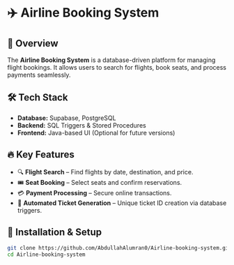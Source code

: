 # ✈️ Airline Booking System

## 📌 Overview
The **Airline Booking System** is a database-driven platform for managing flight bookings. It allows users to search for flights, book seats, and process payments seamlessly.

## 🛠️ Tech Stack
- **Database:** Supabase, PostgreSQL  
- **Backend:** SQL Triggers & Stored Procedures  
- **Frontend:** Java-based UI (Optional for future versions)  

## 🔥 Key Features
- 🔍 **Flight Search** – Find flights by date, destination, and price.  
- 🎟️ **Seat Booking** – Select seats and confirm reservations.  
- 💳 **Payment Processing** – Secure online transactions.  
- 🔄 **Automated Ticket Generation** – Unique ticket ID creation via database triggers.  

## 🚀 Installation & Setup
```bash
git clone https://github.com/AbdullahAlumran0/Airline-booking-system.git
cd Airline-booking-system
